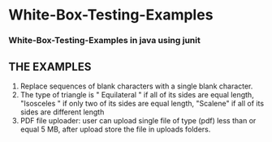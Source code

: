 ﻿# White-Box-Testing-Examples
### White-Box-Testing-Examples in java using junit
## THE EXAMPLES

1.	Replace sequences of blank characters with a single blank character.
2.	The type of triangle is " Equilateral " if all of its sides are equal length, "Isosceles " if only two of its sides are equal length, "Scalene" if all of its sides are different length
3.	PDF file uploader: user can upload single file of type (pdf) less than or equal 5 MB, after upload store the file in uploads folders.

